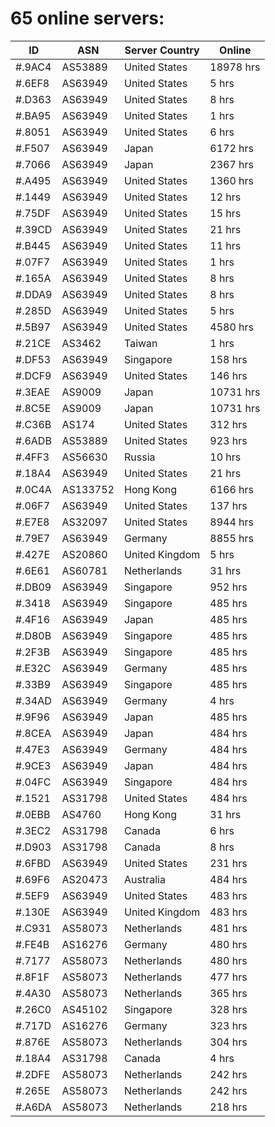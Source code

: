 # 65 online servers:

| ID | ASN | Server Country | Online |
| ------ | ------ | ------ | ------ |
| #.9AC4 | AS53889 | United States | 18978 hrs |
| #.6EF8 | AS63949 | United States | 5 hrs |
| #.D363 | AS63949 | United States | 8 hrs |
| #.BA95 | AS63949 | United States | 1 hrs |
| #.8051 | AS63949 | United States | 6 hrs |
| #.F507 | AS63949 | Japan | 6172 hrs |
| #.7066 | AS63949 | Japan | 2367 hrs |
| #.A495 | AS63949 | United States | 1360 hrs |
| #.1449 | AS63949 | United States | 12 hrs |
| #.75DF | AS63949 | United States | 15 hrs |
| #.39CD | AS63949 | United States | 21 hrs |
| #.B445 | AS63949 | United States | 11 hrs |
| #.07F7 | AS63949 | United States | 1 hrs |
| #.165A | AS63949 | United States | 8 hrs |
| #.DDA9 | AS63949 | United States | 8 hrs |
| #.285D | AS63949 | United States | 5 hrs |
| #.5B97 | AS63949 | United States | 4580 hrs |
| #.21CE | AS3462 | Taiwan | 1 hrs |
| #.DF53 | AS63949 | Singapore | 158 hrs |
| #.DCF9 | AS63949 | United States | 146 hrs |
| #.3EAE | AS9009 | Japan | 10731 hrs |
| #.8C5E | AS9009 | Japan | 10731 hrs |
| #.C36B | AS174 | United States | 312 hrs |
| #.6ADB | AS53889 | United States | 923 hrs |
| #.4FF3 | AS56630 | Russia | 10 hrs |
| #.18A4 | AS63949 | United States | 21 hrs |
| #.0C4A | AS133752 | Hong Kong | 6166 hrs |
| #.06F7 | AS63949 | United States | 137 hrs |
| #.E7E8 | AS32097 | United States | 8944 hrs |
| #.79E7 | AS63949 | Germany | 8855 hrs |
| #.427E | AS20860 | United Kingdom | 5 hrs |
| #.6E61 | AS60781 | Netherlands | 31 hrs |
| #.DB09 | AS63949 | Singapore | 952 hrs |
| #.3418 | AS63949 | Singapore | 485 hrs |
| #.4F16 | AS63949 | Japan | 485 hrs |
| #.D80B | AS63949 | Singapore | 485 hrs |
| #.2F3B | AS63949 | Singapore | 485 hrs |
| #.E32C | AS63949 | Germany | 485 hrs |
| #.33B9 | AS63949 | Singapore | 485 hrs |
| #.34AD | AS63949 | Germany | 4 hrs |
| #.9F96 | AS63949 | Japan | 485 hrs |
| #.8CEA | AS63949 | Japan | 484 hrs |
| #.47E3 | AS63949 | Germany | 484 hrs |
| #.9CE3 | AS63949 | Japan | 484 hrs |
| #.04FC | AS63949 | Singapore | 484 hrs |
| #.1521 | AS31798 | United States | 484 hrs |
| #.0EBB | AS4760 | Hong Kong | 31 hrs |
| #.3EC2 | AS31798 | Canada | 6 hrs |
| #.D903 | AS31798 | Canada | 8 hrs |
| #.6FBD | AS63949 | United States | 231 hrs |
| #.69F6 | AS20473 | Australia | 484 hrs |
| #.5EF9 | AS63949 | United States | 483 hrs |
| #.130E | AS63949 | United Kingdom | 483 hrs |
| #.C931 | AS58073 | Netherlands | 481 hrs |
| #.FE4B | AS16276 | Germany | 480 hrs |
| #.7177 | AS58073 | Netherlands | 480 hrs |
| #.8F1F | AS58073 | Netherlands | 477 hrs |
| #.4A30 | AS58073 | Netherlands | 365 hrs |
| #.26C0 | AS45102 | Singapore | 328 hrs |
| #.717D | AS16276 | Germany | 323 hrs |
| #.876E | AS58073 | Netherlands | 304 hrs |
| #.18A4 | AS31798 | Canada | 4 hrs |
| #.2DFE | AS58073 | Netherlands | 242 hrs |
| #.265E | AS58073 | Netherlands | 242 hrs |
| #.A6DA | AS58073 | Netherlands | 218 hrs |

